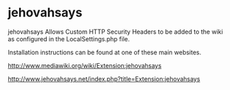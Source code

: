 jehovahsays
==========

jehovahsays Allows Custom HTTP Security Headers to be added to the wiki as configured in the LocalSettings.php file.

Installation instructions can be found at one of these main websites.

http://www.mediawiki.org/wiki/Extension:jehovahsays

http://www.jehovahsays.net/index.php?title=Extension:jehovahsays
